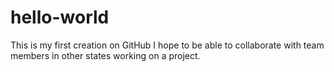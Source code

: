 # hello-world
This is my first creation on GitHub
I hope  to be able to collaborate with team members in other states working on a project.

